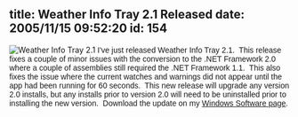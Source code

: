 title: Weather Info Tray 2.1 Released
date: 2005/11/15 09:52:20
id: 154
---
![Weather Info Tray 2.1](/software/windows/weather/WeatherInfoTrayScreen.jpg) <font face="Arial">I've just released Weather Info Tray 2.1.  This release fixes a couple of minor issues with the conversion to the .NET Framework 2.0 where a couple of assemblies still required the .NET Framework 1.1.  This also fixes the issue where the current watches and warnings did not appear until the app had been running for 60 seconds.  This new release will upgrade any version 2.0 installs, but any installs prior to version 2.0 will need to be uninstalled prior to installing the new version.  Download the update on my [Windows Software page](WindowsSoftware.aspx).</font>